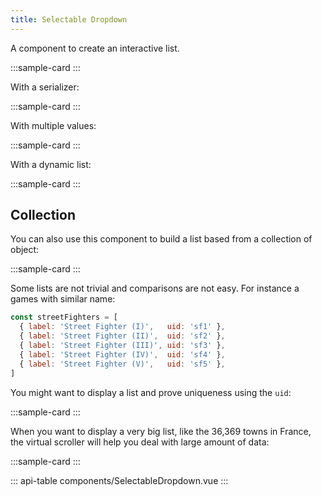 ```yaml
---
title: Selectable Dropdown
---
```


A component to create an interactive list.

:::sample-card
<template>
  <div class="p-2 text-center">
    <selectable-dropdown v-model="country" :items="allCountries" />
    <button @click="country = 'Peru'" class="btn btn-outline-secondary mt-2 mx-2">Choose Peru</button>
    <button @click="country = 'France'" class="btn btn-outline-secondary mt-2 mx-2">Choose France</button>
  </div>
</template>
:::

With a serializer:

:::sample-card
<template>
  <div class="p-2 text-center">
    <selectable-dropdown deactivate-keys :serializer="item => item.toUpperCase()" :items="allCountries"></selectable-dropdown>
  </div>
</template>
:::

With multiple values:

:::sample-card
<template>
  <div class="p-2 text-center">
    <selectable-dropdown deactivate-keys v-model="countries" multiple :items="allCountries"></selectable-dropdown>
    <button class="btn btn-outline-secondary mt-2 mx-2" @click="countries = twoCountries">Choose two countries</button>
  </div>
</template>
:::

With a dynamic list:

:::sample-card
<template>
  <div class="p-2 text-center">
    <selectable-dropdown deactivate-keys v-model="countries" multiple  :items="filteredCountries"></selectable-dropdown>
    <button class="btn btn-outline-secondary mt-2 mx-2" @click="filteredCountries = treeCountries">
      Tree countries
    </button>
    <button class="btn btn-outline-secondary mt-2 mx-2" @click="filteredCountries = twoCountries">
      Two countries
    </button>
  </div>
</template>
:::

## Collection

You can also use this component to build a list based from a collection of object:

:::sample-card
<template>
  <div class="p-2 text-center">
    <selectable-dropdown deactivate-keys multiple :serializer="item => item.label" :items="countryCollection"></selectable-dropdown>
  </div>
</template>
:::

Some lists are not trivial and comparisons are not easy. For instance a games with similar name:

```js
const streetFighters = [
  { label: 'Street Fighter (I)',   uid: 'sf1' },
  { label: 'Street Fighter (II)',  uid: 'sf2' },
  { label: 'Street Fighter (III)', uid: 'sf3' },
  { label: 'Street Fighter (IV)',  uid: 'sf4' },
  { label: 'Street Fighter (V)',   uid: 'sf5' },
]
```

You might want to display a list and prove uniqueness using the `uid`:

:::sample-card
<template>
  <div class="p-2 text-center">
    <selectable-dropdown 
      :eq="(item, other) => item.uid === other.uid" 
      :items="streetFighters" 
      :serializer="item => item.label" 
      deactivate-keys 
      multiple 
      v-model="selectedGames" 
    />
    Selected games: {{ selectedGames.join(', ') }}
  </div>
</template>
:::

When you want to display a very big list, like the 36,369 towns in France, the virtual scroller will help you deal with large amount of data:

:::sample-card
<template>
  <div class="p-2 text-center">
    <selectable-dropdown 
      :items="frenchCities" 
      deactivate-keys 
      multiple 
      scrollerHeight="500px"  
      v-model="selectedFrenchCities" 
    ></selectable-dropdown>
    Selected cities: {{ selectedFrenchCities.join(', ') }}
  </div>
</template>
:::

::: api-table components/SelectableDropdown.vue :::

<script>
  export default {
    data () {
      return {
        country: 'Peru',
        countries: [],
        filteredCountries: ['Spain', 'Peru', 'France'],
        twoCountries: ['Spain', 'France'],
        treeCountries: ['Spain', 'Peru', 'France'],
        allCountries: ['France', 'United States of America', 'Spain', 'Peru'],
        countryCollection: [
          { label: 'Spain' },
          { label: 'Peru' },
          { label: 'France' }
        ],
        selectedGames: [],
        streetFighters: [
          { label: 'Street Fighter', episode: 'I',   uid: 'sf1' },
          { label: 'Street Fighter', episode: 'II',  uid: 'sf2' },
          { label: 'Street Fighter', episode: 'III', uid: 'sf3' },
          { label: 'Street Fighter', episode: 'IV',  uid: 'sf4' },
          { label: 'Street Fighter', episode: 'V',   uid: 'sf5' },
        ],
        frenchCities:[],
        selectedFrenchCities:[]
      }
    },
    watch: {
      country () {
        console.log('Selected country:', this.country)
      },
      countries () {
        console.log('Selected countries:', this.countries.join(', '))
      }
    },
    async created(){
        const url = 'https://raw.githubusercontent.com/high54/Communes-France-JSON/master/france.json';
        const cities = await fetch(url).then(data=> data.json());
        this.frenchCities = [...new Set(cities.map(city=> city.Code_postal + ' - ' + city.Nom_commune).sort())];
    }
  }
</script>
